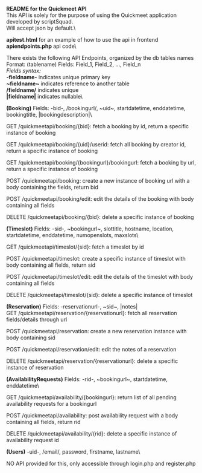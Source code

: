 **README for the Quickmeet API**\
This API is solely for the purpose of using the Quickmeet application developed by scriptSquad.\
Will accept json by default.\


**apitest.html** for an example of how to use the api in frontend\
**apiendpoints.php** api code\


There exists the following API Endpoints, organized by the db tables names\
Format: (tablename) Fields: Field_1, Field_2, ..., Field_n\
*Fields syntax:*\
**-fieldname-** indicates unique primary key\
**~fieldname~** indicates reference to another table\
**/fieldname/** indicates unique\
**|fieldname|** indicates nullable\


**(Booking)** Fields: -bid-, /bookingurl/, ~uid~, startdatetime, enddatetime, bookingtitle, |bookingdescription|\

GET /quickmeetapi/booking/{bid}: fetch a booking by id, return a specific instance of booking

GET /quickmeetapi/booking/{uid}/userid: fetch all booking by creator id, return a specific instance of booking

GET /quickmeetapi/booking/{bookingurl}/bookingurl: fetch a booking by url, return a specific instance of booking

POST /quickmeetapi/booking: create a new instance of booking url with a body containing the fields, return bid

POST /quickmeetapi/booking/edit: edit the details of the booking with body containing all fields

DELETE /quickmeetapi/booking/{bid}: delete a specific instance of booking


**(Timeslot)** Fields: -sid-, ~bookingurl~, slottitle, hostname, location, startdatetime, enddatetime, numopenslots, maxslots\

GET /quickmeetapi/timeslot/{sid}: fetch a timeslot by id

POST /quickmeetapi/timeslot: create a specific instance of timeslot with body containing all fields, return sid

POST /quickmeetapi/timeslot/edit: edit the details of the timeslot with body containing all fields

DELETE /quickmeetapi/timeslot/{sid}: delete a specific instance of timeslot


**(Reservation)** Fields: -reservationurl-, ~sid~, |notes|\
GET /quickmeetapi/reservation/{reservationurl}: fetch all reservation fields/details through url

POST /quickmeetapi/reservation: create a new reservation instance with body containing sid

POST /quickmeetapi/reservation/edit: edit the notes of a reservation

DELETE /quickmeetapi/reservation/{reservationurl}: delete a specific instance of reservation


**(AvailabilityRequests)** Fields: -rid-, ~bookingurl~, startdatetime, enddatetime\

GET /quickmeetapi/availability/{bookingurl}: return list of all pending availability requests for a bookingurl

POST /quickmeetapi/availability: post availability request with a body containing all fields, return rid

DELETE /quickmeetapi/availability/{rid}: delete a specific instance of availability request id


**(Users)** -uid-, /email/, password, firstname, lastname\

NO API provided for this, only accessible through login.php and register.php